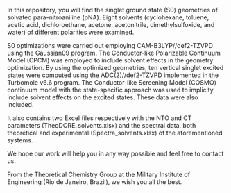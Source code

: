 In this repository, you will find the singlet ground state (S0) geometries of solvated para-nitroaniline (pNA). Eight solvents (cyclohexane, toluene, acetic acid, dichloroethane, acetone, acetonitrile, dimethylsulfoxide, and water) of different polarities were examined. 

S0 optimizations were carried out employing CAM-B3LYP//def2-TZVPD using the Gaussian09 program. The Conductor-like Polarizable Continuum Model (CPCM) was employed to include solvent effects in the geometry optimization. By using the optimized geometries, ten vertical singlet excited states were computed using the ADC(2)//def2-TZVPD implemented in the Turbomole v6.6 program. The Conductor-like Screening Model (COSMO) continuum model with the state-specific approach was used to implicity include solvent effects on the excited states. These data were also included.

It also contains two Excel files respectively with the NTO and CT parameters (TheoDORE_solvents.xlsx) and the spectral data, both theoretical and experimental (Spectra_solvents.xlsx) of the aforementioned systems.

We hope our work will help you in any way possible and feel free to contact us.

From the Theoretical Chemistry Group at the Military Institute of Engineering (Rio de Janeiro, Brazil), we wish you all the best.
